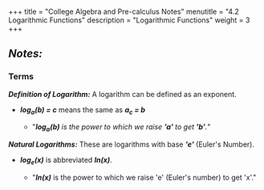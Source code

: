 +++
title = "College Algebra and Pre-calculus Notes"
menutitle = "4.2 Logarithmic Functions"
description = "Logarithmic Functions"
weight = 3
+++

## _Notes:_

### Terms

***Definition of Logarithm:*** A logarithm can be defined as an exponent.

- ***log<sub>a</sub>(b) = c*** means the same as ***a<sub>c</sub> = b***

  - "***log<sub>a</sub>(b)*** _is the power to which we raise **'a'** to get **'b'**._"

***Natural Logarithms:*** These are logarithms with base ***'e'*** (Euler's Number).

- ***log<sub>e</sub>(x)*** is abbreviated ***ln(x)***.

  - "***ln(x)*** is the power to which we raise 'e' (Euler's number) to get 'x'."

